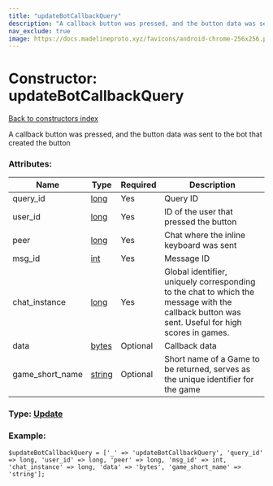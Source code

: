 ```yaml
---
title: "updateBotCallbackQuery"
description: "A callback button was pressed, and the button data was sent to the bot that created the button"
nav_exclude: true
image: https://docs.madelineproto.xyz/favicons/android-chrome-256x256.png
---
```

# Constructor: updateBotCallbackQuery  
[Back to constructors index](/API_docs/constructors/index.html)



A callback button was pressed, and the button data was sent to the bot that created the button

### Attributes:

| Name     |    Type       | Required | Description |
|----------|---------------|----------|-------------|
|query\_id|[long](/API_docs/types/long.html) | Yes|Query ID|
|user\_id|[long](/API_docs/types/long.html) | Yes|ID of the user that pressed the button|
|peer|[long](/API_docs/types/long.html) | Yes|Chat where the inline keyboard was sent|
|msg\_id|[int](/API_docs/types/int.html) | Yes|Message ID|
|chat\_instance|[long](/API_docs/types/long.html) | Yes|Global identifier, uniquely corresponding to the chat to which the message with the callback button was sent. Useful for high scores in games.|
|data|[bytes](/API_docs/types/bytes.html) | Optional|Callback data|
|game\_short\_name|[string](/API_docs/types/string.html) | Optional|Short name of a Game to be returned, serves as the unique identifier for the game|



### Type: [Update](/API_docs/types/Update.html)


### Example:

```
$updateBotCallbackQuery = ['_' => 'updateBotCallbackQuery', 'query_id' => long, 'user_id' => long, 'peer' => long, 'msg_id' => int, 'chat_instance' => long, 'data' => 'bytes', 'game_short_name' => 'string'];
```  
